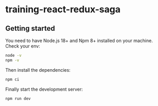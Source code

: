 # training-react-redux-saga

## Getting started

You need to have Node.js 18+ and Npm 8+ installed on your machine. Check your env:

```bash
node -v
npm -v
```

Then install the dependencies:

```bash
npm ci
```

Finally start the development server:

```bash
npm run dev
```
